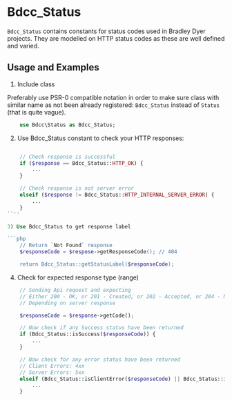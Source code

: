 Bdcc_Status
====

`Bdcc_Status` contains constants for status codes used in Bradley Dyer projects. They are modelled on HTTP status codes as these are well defined and varied.

## Usage and Examples

1) Include class

Preferably use PSR-0 compatible notation in order to make sure class with similar name as not been already registered: `Bdcc_Status` instead of `Status` (that is quite vague).

```php
    use Bdcc\Status as Bdcc_Status;
```

2) Use Bdcc_Status constant to check your HTTP responses:

```php

    // Check response is successful
    if ($response == Bdcc_Status::HTTP_OK) {
        ...
    }

    // Check response is not server error
    elseif ($response != Bdcc_Status::HTTP_INTERNAL_SERVER_ERROR) {
        ...
    }
``''

3) Use Bdcc_Status to get response label

```php
    // Return `Not Found` response
    $responseCode = $respose->getResponseCode(); // 404

    return Bdcc_Status::getStatusLabel($responseCode);
```

4) Check for expected response type (range)

```php
    // Sending Api request and expecting
    // Either 200 - OK, or 201 - Created, or 202 - Accepted, or 204 - No Content
    // Depending on server response

    $responseCode = $response->getCode();

    // Now check if any Success status have been returned
    if (Bdcc_Status::isSuccess($responseCode)) {
        ...
    }

    // Now check for any error status have been returned
    // Client Errors: 4xx
    // Server Errors: 5xx
    elseif (Bdcc_Status::isClientError($responseCode) || Bdcc_Status::isServerError($responseCode)) {
        ...
    }
```

